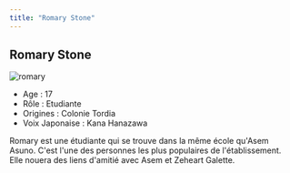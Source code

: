 ```yaml
---
title: "Romary Stone"
---
```


Romary Stone
------------

![romary](/images/stories/saga/gundamage/persos/romary.png)
- Age : 17  
- Rôle : Etudiante  
- Origines : Colonie Tordia  
- Voix Japonaise : Kana Hanazawa


Romary est une étudiante qui se trouve dans la même école qu'Asem Asuno. C'est l'une des personnes les plus populaires de l'établissement. Elle nouera des liens d'amitié avec Asem et Zeheart Galette.

